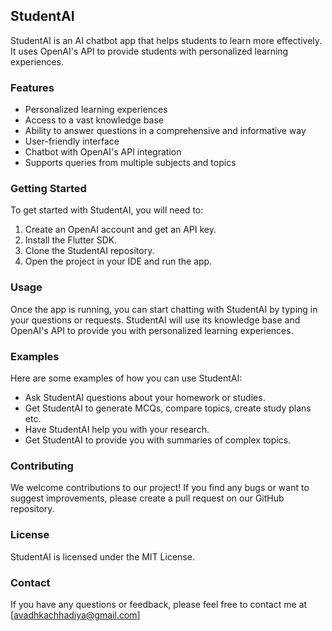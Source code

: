 ## StudentAI

StudentAI is an AI chatbot app that helps students to learn more effectively. It uses OpenAI's API to provide students with personalized learning experiences.

### Features

* Personalized learning experiences
* Access to a vast knowledge base
* Ability to answer questions in a comprehensive and informative way
* User-friendly interface
* Chatbot with OpenAI's API integration
* Supports queries from multiple subjects and topics

### Getting Started

To get started with StudentAI, you will need to:

1. Create an OpenAI account and get an API key.
2. Install the Flutter SDK.
3. Clone the StudentAI repository.
4. Open the project in your IDE and run the app.

### Usage

Once the app is running, you can start chatting with StudentAI by typing in your questions or requests. StudentAI will use its knowledge base and OpenAI's API to provide you with personalized learning experiences.

### Examples

Here are some examples of how you can use StudentAI:

* Ask StudentAI questions about your homework or studies.
* Get StudentAI to generate MCQs, compare topics, create study plans etc.
* Have StudentAI help you with your research.
* Get StudentAI to provide you with summaries of complex topics.

### Contributing

We welcome contributions to our project! If you find any bugs or want to suggest improvements, please create a pull request on our GitHub repository.

### License

StudentAI is licensed under the MIT License.

### Contact

If you have any questions or feedback, please feel free to contact me at [avadhkachhadiya@gmail.com]